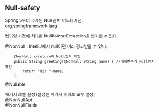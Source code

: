 ## Null-safety
Spring 5부터 추가된 Null 관련 어노테이션.  
org.springframework.lang

컴파일 시점에 최대한 NullPointerException을 방지할 수 있다.  

@NonNull : IntelliJ에서 null이면 미리 경고받을 수 있다.  
```
    @NonNull //return이 Null인지 확인
    public String greeting(@NonNull String name) { //매개변수가 Null인지 확인
        return "Hi! "+name;
    }
```
@Nullable  

패키지 레벨 설정 (설정된 패키지 이하로 모두 설정)  
@NonNullApi  
@NonNullFields   